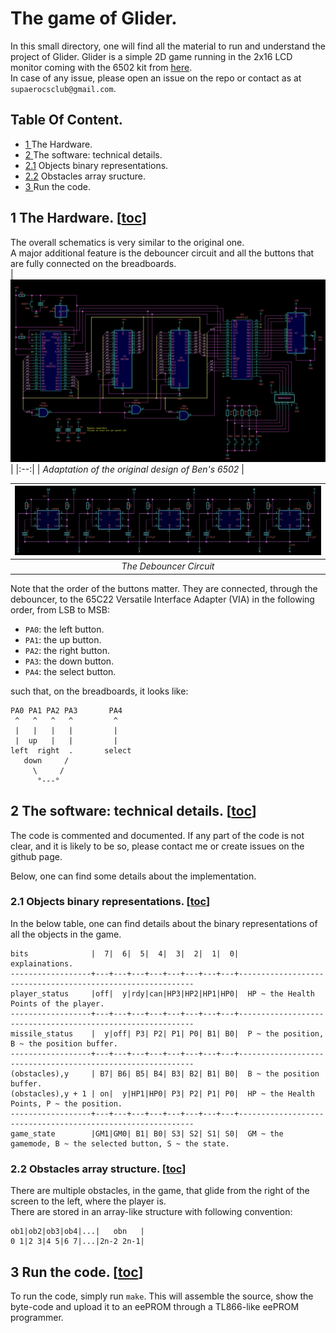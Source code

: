 # The game of Glider.
In this small directory, one will find all the material to run and understand the project of Glider. Glider is a simple 2D game running in the 2x16 LCD monitor coming with the 6502 kit from [here](https://eater.net/6502).  
In case of any issue, please open an issue on the repo or contact as at `supaerocsclub@gmail.com`.


## Table Of Content.
- [1  ](https://github.com/Supaero-Computer-Science-Club/6502-game-of-GLIDER/tree/main/#1-the-hardware-toc                               ) The Hardware.
- [2  ](https://github.com/Supaero-Computer-Science-Club/6502-game-of-GLIDER/tree/main/#2-the-software-technical-details-toc             ) The software: technical details.
- [2.1](https://github.com/Supaero-Computer-Science-Club/6502-game-of-GLIDER/tree/main/#21-objects-binary-representations-toc            ) Objects binary representations.
- [2.2](https://github.com/Supaero-Computer-Science-Club/6502-game-of-GLIDER/tree/main/#22-obstacles-array-structure-toc                 ) Obstacles array sructure.
- [3  ](https://github.com/Supaero-Computer-Science-Club/6502-game-of-GLIDER/tree/main/#3-run-the-code-toc                               ) Run the code.

## 1 The Hardware. [[toc](https://github.com/Supaero-Computer-Science-Club/6502-game-of-GLIDER/tree/main/#table-of-content)]
The overall schematics is very similar to the original one.  
A major additional feature is the debouncer circuit and all the buttons that are fully connected on the breadboards.  
| ![glider-schematics.png](https://github.com/Supaero-Computer-Science-Club/6502-game-of-GLIDER/blob/main/res/glider-schematics.png) | 
|:--:| 
| *Adaptation of the original design of Ben's 6502* |

| ![glider-debouncer-schematics.png](https://github.com/Supaero-Computer-Science-Club/6502-game-of-GLIDER/blob/main/res/glider-debouncer-schematics.png) | 
|:--:| 
| *The Debouncer Circuit* |

Note that the order of the buttons matter. They are connected, through the debouncer, to the 65C22 Versatile Interface Adapter (VIA) in the following order, from LSB to MSB:  
- `PA0`: the left button.
- `PA1`: the up button.
- `PA2`: the right button.
- `PA3`: the down button.
- `PA4`: the select button.  
 
such that, on the breadboards, it looks like:
```
PA0 PA1 PA2 PA3       PA4
 ^   ^   ^   ^         ^ 
 |   |   |   |         | 
 |  up   |   |         | 
left  right  .       select
   down     /
     \     /
      °---°
```

## 2 The software: technical details. [[toc](https://github.com/Supaero-Computer-Science-Club/6502-game-of-GLIDER/tree/main/#table-of-content)]
The code is commented and documented. If any part of the code is not clear, and it is likely to be so, please contact me or create issues on the github page. 

Below, one can find some details about the implementation.
### 2.1 Objects binary representations. [[toc](https://github.com/Supaero-Computer-Science-Club/6502-game-of-GLIDER/tree/main/#table-of-content)]
In the below table, one can find details about the binary representations of all the objects in the game.

```
bits              |  7|  6|  5|  4|  3|  2|  1|  0|                      explainations.
------------------+---+---+---+---+---+---+---+---+------------------------------------------------------------
player_status     |off|  y|rdy|can|HP3|HP2|HP1|HP0|  HP ~ the Health Points of the player.
------------------+---+---+---+---+---+---+---+---+------------------------------------------------------------
missile_status    |  y|off| P3| P2| P1| P0| B1| B0|  P ~ the position, B ~ the position buffer.
------------------+---+---+---+---+---+---+---+---+------------------------------------------------------------
(obstacles),y     | B7| B6| B5| B4| B3| B2| B1| B0|  B ~ the position buffer.
(obstacles),y + 1 | on|  y|HP1|HP0| P3| P2| P1| P0|  HP ~ the Health Points, P ~ the position.
------------------+---+---+---+---+---+---+---+---+------------------------------------------------------------
game_state        |GM1|GM0| B1| B0| S3| S2| S1| S0|  GM ~ the gamemode, B ~ the selected button, S ~ the state.
```

### 2.2 Obstacles array structure. [[toc](https://github.com/Supaero-Computer-Science-Club/6502-game-of-GLIDER/tree/main/#table-of-content)]
There are multiple obstacles, in the game, that glide from the right of the screen to the left, where the player is.  
There are stored in an array-like structure with following convention:
```
ob1|ob2|ob3|ob4|...|   obn   |
0 1|2 3|4 5|6 7|...|2n-2 2n-1|
```

## 3 Run the code. [[toc](https://github.com/Supaero-Computer-Science-Club/6502-game-of-GLIDER/tree/main/#table-of-content)]

To run the code, simply run `make`. This will assemble the source, show the byte-code and upload it to an eePROM through a TL866-like eePROM programmer.
